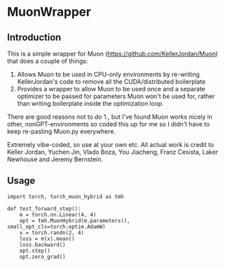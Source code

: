 # MuonWrapper

## Introduction

This is a simple wrapper for Muon (https://github.com/KellerJordan/Muon) that does a couple of things:

1. Allows Muon to be used in CPU-only environments by re-writing KellerJordan's code to remove all the CUDA/distributed boilerplate
2. Provides a wrapper to allow Muon to be used once and a separate optimizer to be passed for parameters Muon won't be used for, rather than writing boilerplate inside the optimization loop.

There are good reasons not to do 1., but I've found Muon works nicely in other, nonGPT-environments so coded this up for me so I didn't have to keep re-pasting Muon.py everywhere.

Extremely vibe-coded, so use at your own etc. All actual work is credit to Keller Jordan, Yuchen Jin, Vlado Boza, You Jiacheng, Franz Cesista, Laker Newhouse and Jeremy Bernstein.

## Usage

```{python}
import torch, torch_muon_hybrid as tmh

def test_forward_step():
    m = torch.nn.Linear(4, 4)
    opt = tmh.MuonHybrid(m.parameters(), small_opt_cls=torch.optim.AdamW)
    x = torch.randn(2, 4)
    loss = m(x).mean()
    loss.backward()
    opt.step()
    opt.zero_grad()
```
